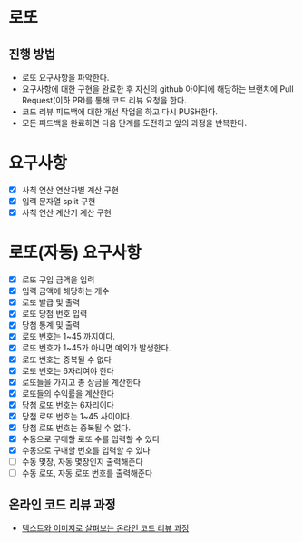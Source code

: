 # 로또

## 진행 방법

* 로또 요구사항을 파악한다.
* 요구사항에 대한 구현을 완료한 후 자신의 github 아이디에 해당하는 브랜치에 Pull Request(이하 PR)를 통해 코드 리뷰 요청을 한다.
* 코드 리뷰 피드백에 대한 개선 작업을 하고 다시 PUSH한다.
* 모든 피드백을 완료하면 다음 단계를 도전하고 앞의 과정을 반복한다.

# 요구사항

- [x] 사칙 연산 연산자별 계산 구현
- [x] 입력 문자열 split 구현
- [x] 사칙 연산 계산기 계산 구현

# 로또(자동) 요구사항

- [x] 로또 구입 금액을 입력
- [x] 입력 금액에 해당하는 개수
- [x] 로또 발급 및 출력
- [x] 로또 당첨 번호 입력
- [x] 당첨 통계 및 출력
- [x] 로또 번호는 1~45 까지이다.
- [x] 로또 번호가 1~45가 아니면 예외가 발생한다.
- [x] 로또 번호는 중복될 수 없다
- [x] 로또 번호는 6자리여야 한다
- [x] 로또들을 가지고 총 상금을 계산한다
- [x] 로또들의 수익률을 계산한다
- [x] 당첨 로또 번호는 6자리이다
- [x] 당첨 로또 번호는 1~45 사이이다.
- [x] 당첨 로또 번호는 중복될 수 없다.
- [x] 수동으로 구매할 로또 수를 입력할 수 있다
- [x] 수동으로 구매할 번호를 입력할 수 있다
- [ ] 수동 몇장, 자동 몇장인지 출력해준다
- [ ] 수동 로또, 자동 로또 번호를 출력해준다

## 온라인 코드 리뷰 과정

* [텍스트와 이미지로 살펴보는 온라인 코드 리뷰 과정](https://github.com/next-step/nextstep-docs/tree/master/codereview)
